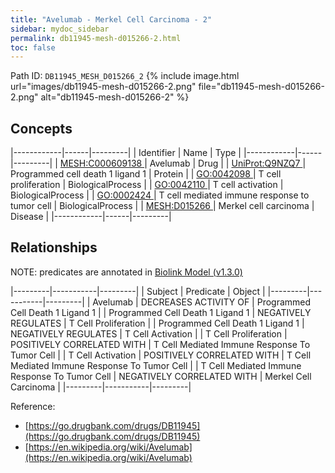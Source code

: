```yaml
---
title: "Avelumab - Merkel Cell Carcinoma - 2"
sidebar: mydoc_sidebar
permalink: db11945-mesh-d015266-2.html
toc: false 
---
```



Path ID: `DB11945_MESH_D015266_2`
{% include image.html url="images/db11945-mesh-d015266-2.png" file="db11945-mesh-d015266-2.png" alt="db11945-mesh-d015266-2" %}

## Concepts

|------------|------|---------|
| Identifier | Name | Type    |
|------------|------|---------|
| <a href="https://identifiers.org/MESH:C000609138">MESH:C000609138 </a> | Avelumab | Drug |
| <a href="https://identifiers.org/UniProt:Q9NZQ7">UniProt:Q9NZQ7 </a> | Programmed cell death 1 ligand 1 | Protein |
| <a href="https://identifiers.org/GO:0042098">GO:0042098 </a> | T cell proliferation | BiologicalProcess |
| <a href="https://identifiers.org/GO:0042110">GO:0042110 </a> | T cell activation | BiologicalProcess |
| <a href="https://identifiers.org/GO:0002424">GO:0002424 </a> | T cell mediated immune response to tumor cell | BiologicalProcess |
| <a href="https://identifiers.org/MESH:D015266">MESH:D015266 </a> | Merkel cell carcinoma | Disease |
|------------|------|---------|

## Relationships


NOTE: predicates are annotated in <a href="https://github.com/biolink/biolink-model/releases/tag/v1.3.0">Biolink Model (v1.3.0)</a>

|---------|-----------|---------|
| Subject | Predicate | Object  |
|---------|-----------|---------|
| Avelumab | DECREASES ACTIVITY OF | Programmed Cell Death 1 Ligand 1 |
| Programmed Cell Death 1 Ligand 1 | NEGATIVELY REGULATES | T Cell Proliferation |
| Programmed Cell Death 1 Ligand 1 | NEGATIVELY REGULATES | T Cell Activation |
| T Cell Proliferation | POSITIVELY CORRELATED WITH | T Cell Mediated Immune Response To Tumor Cell |
| T Cell Activation | POSITIVELY CORRELATED WITH | T Cell Mediated Immune Response To Tumor Cell |
| T Cell Mediated Immune Response To Tumor Cell | NEGATIVELY CORRELATED WITH | Merkel Cell Carcinoma |
|---------|-----------|---------|

Reference: 
  - [https://go.drugbank.com/drugs/DB11945](https://go.drugbank.com/drugs/DB11945)
  - [https://en.wikipedia.org/wiki/Avelumab](https://en.wikipedia.org/wiki/Avelumab)
